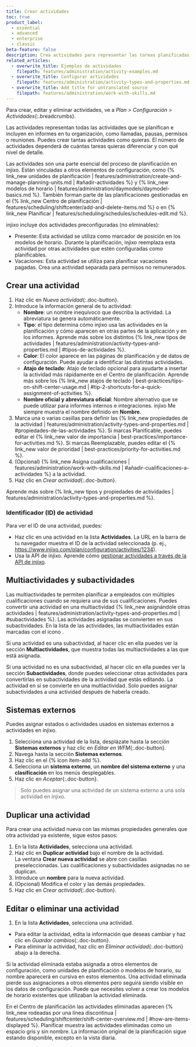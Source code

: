 ```yaml
---
title: Crear actividades
toc: true
product_label:
  - essential
  - advanced
  - enterprise
  - classic
beta-feature: false
description: Crea actividades para representar las tareas planificadas y no planificadas de tu organización.
related_articles:
  - overwrite_title: Ejemplos de actividades
    filepath: features/administration/activity-examples.md
  - overwrite_title: Configurar actividades
    filepath: features/administration/activity-types-and-properties.md
  - overwrite_title: Add title for untranslated source
    filepath: features/administration/work-with-skills.md
---
```


Para crear, editar y eliminar actividades, ve a _Plan > Configuración > Actividades_{:.breadcrumbs}.

Las actividades representan todas las actividades que se planifican e incluyen en informes en tu organización, como llamadas, pausas, permisos o reuniones. Puedes crear tantas actividades como quieras. El número de actividades dependerá de cuántas tareas quieras diferenciar y con qué nivel de detalle.

Las actividades son una parte esencial del proceso de planificación en injixo. Están vinculadas a otros elementos de configuración, como {% link_new unidades de planificación | features/administration/create-and-manage-planning-units.md | #añadir-actividades %} y {% link_new modelos de horario | features/administration/daymodels/daymodel-basics.md %}. También forman parte de las planificaciones gestionadas en el {% link_new Centro de planificación | features/scheduling/shiftcenter/add-and-delete-items.md %} o en {% link_new Planificar | features/scheduling/schedules/schedules-edit.md %}.

injixo incluye dos actividades preconfiguradas (no eliminables):

- Presente: Esta actividad se utiliza como marcador de posición en los modelos de horario. Durante la planificación, injixo reemplaza esta actividad por otras actividades que estén configuradas como planificables.
- Vacaciones: Esta actividad se utiliza para planificar vacaciones pagadas. Crea una actividad separada para permisos no remunerados.

## Crear una actividad

1. Haz clic en _Nueva actividad_{:.doc-button}.
2. Introduce la información general de tu actividad:
   - **Nombre**: un nombre inequívoco que describa la actividad. La abreviatura se genera automáticamente.
   - **Tipo**: el tipo determina cómo injixo usa las actividades en la planificación y cómo aparecen en otras partes de la aplicación y en los informes. Aprende más sobre los distintos {% link_new tipos de actividades | features/administration/activity-types-and-properties.md | #tipos-de-actividades %}.
   - **Color**: El color aparece en las páginas de planificación y de datos de configuración. Puede ayudar a identificar las distintas actividades.
   - **Atajo de teclado**: Atajo de teclado opcional para ayudarte a insertar la actividad más rápidamente en el Centro de planificación. Aprende más sobre los {% link_new atajos de teclado | best-practices/tips-on-shift-center-usage.md | #tip-2-shortcuts-for-a-quick-assignment-of-activities %}.
   - **Nombre oficial y abreviatura oficial**: Nombre alternativo que se puede utilizar para informes internos e integraciones. injixo Me siempre muestra el nombre definido en **Nombre**.
3. Marca una o varias casillas para definir las {% link_new propiedades de la actividad | features/administration/activity-types-and-properties.md | #propiedades-de-las-actividades %}.
  Si marcas Planificable, puedes editar el {% link_new valor de importancia | best-practices/importance-for-activities.md %}.
  Si marcas Reemplazable, puedes editar el {% link_new valor de prioridad | best-practices/priority-for-activities.md %}.
4. (Opcional) {% link_new Asigna cualificaciones | features/administration/work-with-skills.md | #añadir-cualificaciones-a-actividades %} a la actividad.
5. Haz clic en _Crear actividad_{:.doc-button}.

Aprende más sobre {% link_new tipos y propiedades de actividades | features/administration/activity-types-and-properties.md %}.

### Identificador (ID) de actividad

Para ver el ID de una actividad, puedes: 
- Haz clic en una actividad en la lista **Actividades**. La URL en la barra de tu navegador muestra el ID de la actividad seleccionada (p.&nbsp;ej., https://www.injixo.com/plan/configuration/activities/1234).
- Usa la API de injixo. Aprende cómo [gestionar actividades a través de la API de injixo](https://api.injixo.com/resources/activities/).

## Multiactividades y subactividades 


Las multiactividades te permiten planificar a empleados con múltiples cualificaciones cuando se requiera una de sus cualificaciones. Puedes convertir una actividad en una multiactividad {% link_new asignándole otras actividades | features/administration/activity-types-and-properties.md | #subactividades %}. Las actividades asignadas se convierten en sus subactividades.  En la lista de las actividades, las multiactividades están marcadas con el icono <em class="multiactivity-icon"></em>.

Si una actividad es una subactividad, al hacer clic en ella puedes ver la sección **Multiactividades**, que muestra todas las multiactividades a las que está asignada.

Si una actividad no es una subactividad, al hacer clic en ella puedes ver la sección **Subactividades**, donde puedes seleccionar otras actividades para convertirlas en subactividades de la actividad que estás editando. La actividad en sí se convierte en una multiactividad.
Solo puedes asignar subactividades a una actividad después de haberla creado.

## Sistemas externos

<!-- will be made obsolete by the new activity mapping page. Will require a separate article -->

Puedes asignar estados o actividades usados en sistemas externos a actividades en injixo.
1. Selecciona una actividad de la lista, desplázate hasta la sección **Sistemas externos** y haz clic en _Editar en WFM_{:.doc-button}.
2. Navega hasta la sección **Sistemas externos**.
3. Haz clic en el {% icon item-add %}.
4. Selecciona un **sistema externo**, un **nombre del sistema externo** y una **clasificación** en los menús desplegables.
5. Haz clic en _Aceptar_{:.doc-button}.

> Solo puedes asignar una actividad de un sistema externo a una sola actividad en injixo.

## Duplicar una actividad

Para crear una actividad nueva con las mismas propiedades generales que otra actividad ya existente, sigue estos pasos:

1. En la lista **Actividades**, selecciona una actividad.
2. Haz clic en **Duplicar actividad** bajo el nombre de la actividad.  
La ventana **Crear nueva actividad** se abre con casillas preseleccionadas. Las cualificaciones y subactividades asignadas no se duplican.
3. Introduce un **nombre** para la nueva actividad.
4. (Opcional) Modifica el color y las demás propiedades.
5. Haz clic en _Crear actividad_{:.doc-button}.

## Editar o eliminar una actividad

1. En la lista **Actividades**, selecciona una actividad.
  - Para editar la actividad, edita la información que deseas cambiar y haz clic en _Guardar cambios_{:.doc-button}.
  - Para eliminar la actividad, haz clic en _Eliminar actividad_{:.doc-button} abajo a la derecha.

Si la actividad eliminada estaba asignada a otros elementos de configuración, como unidades de planificación o modelos de horario, su nombre aparecerá en cursiva en estos elementos. Una actividad eliminada pierde sus asignaciones a otros elementos pero seguirá siendo visible en los datos de configuración. Puede que necesites volver a crear los modelos de horario existentes que utilizaban la actividad eliminada.

En el Centro de planificación las actividades eliminadas aparecen {% link_new rodeadas por una línea discontinua | features/scheduling/shiftcenter/shift-center-overview.md | #how-are-items-displayed %}. Planificar muestra las actividades eliminadas como un espacio gris y sin nombre. La información original de la planificación sigue estando disponible, excepto en la vista diaria.
